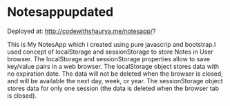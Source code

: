 # Notesappupdated
Deployed at: http://codewithshaurya.me/notesapp/?

This is My NotesApp which i created using pure javascrip and bootstrap.I used concept of localStorage and sessionStorage to store Notes in User browser.
The localStorage and sessionStorage properties allow to save key/value pairs in a web browser.
The localStorage object stores data with no expiration date. The data will not be deleted when the browser is closed, and will be available the next day, week, or year.
The sessionStorage object stores data for only one session (the data is deleted when the browser tab is closed).
